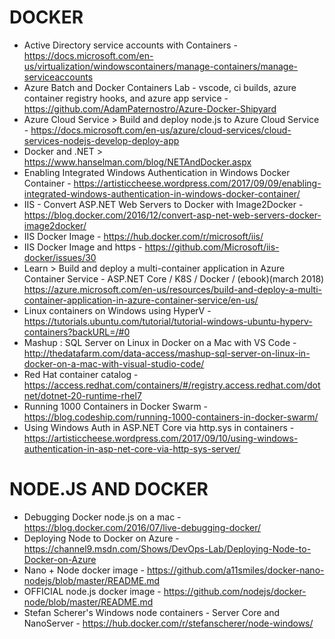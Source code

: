 # DOCKER 

* Active Directory service accounts with Containers - https://docs.microsoft.com/en-us/virtualization/windowscontainers/manage-containers/manage-serviceaccounts
* Azure Batch and Docker Containers Lab - vscode, ci builds, azure container registry hooks, and azure app service - https://github.com/AdamPaternostro/Azure-Docker-Shipyard 
* Azure Cloud Service > Build and deploy node.js to Azure Cloud Service - <https://docs.microsoft.com/en-us/azure/cloud-services/cloud-services-nodejs-develop-deploy-app>
* Docker and .NET > https://www.hanselman.com/blog/NETAndDocker.aspx
* Enabling Integrated Windows Authentication in Windows Docker Container - https://artisticcheese.wordpress.com/2017/09/09/enabling-integrated-windows-authentication-in-windows-docker-container/
* IIS - Convert ASP.NET Web Servers to Docker with Image2Docker - https://blog.docker.com/2016/12/convert-asp-net-web-servers-docker-image2docker/
* IIS Docker Image - https://hub.docker.com/r/microsoft/iis/
* IIS Docker Image and https - https://github.com/Microsoft/iis-docker/issues/30
* Learn > Build and deploy a multi-container application in Azure Container Service - ASP.NET Core / K8S / Docker / (ebook)(march 2018) https://azure.microsoft.com/en-us/resources/build-and-deploy-a-multi-container-application-in-azure-container-service/en-us/
* Linux containers on Windows using HyperV - https://tutorials.ubuntu.com/tutorial/tutorial-windows-ubuntu-hyperv-containers?backURL=/#0
* Mashup : SQL Server on Linux in Docker on a Mac with VS Code - http://thedatafarm.com/data-access/mashup-sql-server-on-linux-in-docker-on-a-mac-with-visual-studio-code/
* Red Hat container catalog - https://access.redhat.com/containers/#/registry.access.redhat.com/dotnet/dotnet-20-runtime-rhel7
* Running 1000 Containers in Docker Swarm - https://blog.codeship.com/running-1000-containers-in-docker-swarm/
* Using Windows Auth in ASP.NET Core via http.sys in containers - https://artisticcheese.wordpress.com/2017/09/10/using-windows-authentication-in-asp-net-core-via-http-sys-server/

# NODE.JS AND DOCKER
* Debugging Docker node.js on a mac - https://blog.docker.com/2016/07/live-debugging-docker/
* Deploying Node to Docker on Azure - https://channel9.msdn.com/Shows/DevOps-Lab/Deploying-Node-to-Docker-on-Azure
* Nano + Node docker image - https://github.com/a11smiles/docker-nano-nodejs/blob/master/README.md
* OFFICIAL node.js docker image - https://github.com/nodejs/docker-node/blob/master/README.md
* Stefan Scherer's Windows node containers - Server Core and NanoServer - https://hub.docker.com/r/stefanscherer/node-windows/
